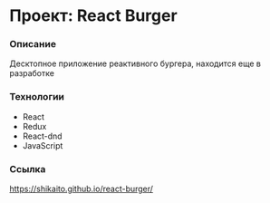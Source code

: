 # Проект: React Burger

### Описание

Десктопное приложение реактивного бургера, находится еще в разработке

### Технологии

- React
- Redux
- React-dnd
- JavaScript

### Ccылка

https://shikaito.github.io/react-burger/


